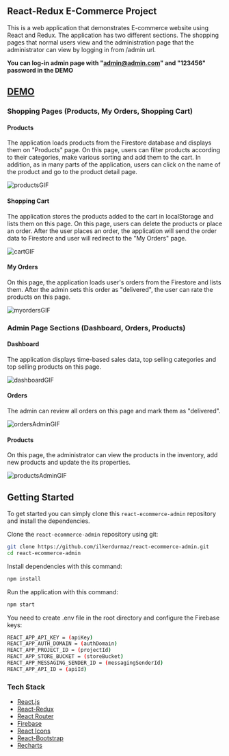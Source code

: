 ## React-Redux E-Commerce Project
This is a web application that demonstrates E-commerce website using React and Redux.
The application has two different sections. The shopping pages that normal users view and the administration page that the administrator can view by logging in from /admin url.

**You can log-in admin page with "admin@admin.com" and "123456" password in the DEMO**

## [DEMO](https://react-ecommerce-admin-5bm3.vercel.app/)

### Shopping Pages (Products, My Orders, Shopping Cart)

#### Products
The application loads products from the Firestore database and displays them on "Products" page. On this page, users can filter products according to their categories, make various sorting and add them to the cart. In addition, as in many parts of the application, users can click on the name of the product and go to the product detail page.

![productsGIF](https://user-images.githubusercontent.com/14932895/191798842-fe7e0e63-ccea-4aa0-89af-5712317fd546.gif)

#### Shopping Cart
The application stores the products added to the cart in localStorage and lists them on this page.
On this page, users can delete the products or place an order. After the user places an order, the application will send the order data to Firestore and user will redirect to the "My Orders" page.

![cartGIF](https://user-images.githubusercontent.com/14932895/191799579-4e7921b9-f515-4b45-9845-edcc7c88b793.gif)

#### My Orders 
On this page, the application loads user's orders from the Firestore and lists them. After the admin sets this order as "delivered", the user can rate the products on this page.

![myordersGIF](https://user-images.githubusercontent.com/14932895/191800047-2c588be8-e8c4-4e44-a7e3-a4fb5ec40ab7.gif)

### Admin Page Sections (Dashboard, Orders, Products)

#### Dashboard
The application displays time-based sales data, top selling categories and top selling products on this page.

![dashboardGIF](https://user-images.githubusercontent.com/14932895/191800252-7dbb4c12-99b2-42fa-a3e6-a23a21194aba.gif)

#### Orders
The admin can review all orders on this page and mark them as "delivered".


![ordersAdminGIF](https://user-images.githubusercontent.com/14932895/191800495-fc38aed9-22af-4d46-a34a-0a15670e4d8e.gif)


#### Products
On this page, the administrator can view the products in the inventory, add new products and update the its properties.

![productsAdminGIF](https://user-images.githubusercontent.com/14932895/191800716-074a3308-a787-4d90-9ee3-485d82ab6780.gif)


## Getting Started
To get started  you can simply clone this `react-ecommerce-admin` repository and install the dependencies.

Clone the `react-ecommerce-admin` repository using git:

```bash
git clone https://github.com/ilkerdurmaz/react-ecommerce-admin.git
cd react-ecommerce-admin
```

Install dependencies with this command:
```bash
npm install
```

Run the application with this command:
```bash
npm start
```

You need to create .env file in the root directory and configure the Firebase keys:
```bash
REACT_APP_API_KEY = (apiKey)
REACT_APP_AUTH_DOMAIN = (authDomain)
REACT_APP_PROJECT_ID = (projectId)
REACT_APP_STORE_BUCKET = (storeBucket)
REACT_APP_MESSAGING_SENDER_ID = (messagingSenderId)
REACT_APP_API_ID = (apiId)
```

### Tech Stack

* [React.js](https://reactjs.org/)
* [React-Redux](https://react-redux.js.org/)
* [React Router](https://reactrouter.com)
* [Firebase](https://firebase.google.com/)
* [React Icons](https://react-icons.github.io/react-icons/)
* [React-Bootstrap](https://react-bootstrap.github.io/)
* [Recharts](https://recharts.org/)

